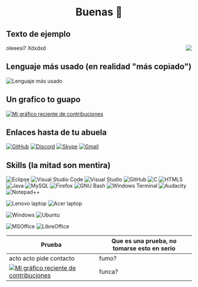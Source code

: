 <!--
**rubnium/rubnium** is a ✨ _special_ ✨ repository because its `README.md` (this file) appears on your GitHub profile.

Here are some ideas to get you started:

- 🔭 I’m currently working on ...
- 🌱 I’m currently learning ...
- 👯 I’m looking to collaborate on ...
- 🤔 I’m looking for help with ...
- 💬 Ask me about ...
- 📫 How to reach me: ...
- 😄 Pronouns: ...
- ⚡ Fun fact: ...
-->
<!--https://github.com/alexandresanlim/Badges4-README.md-Profile-->


<h1 align="center"> Buenas 👋<br/> </h1> 

## Texto de ejemplo
oleee<img style="float: right;" src="https://www.uclm.es/images/logos/Logo_uclm.png">si?
Xdxdxd

## Lenguaje más usado (en realidad "más copiado")
![Lenguaje más usado](https://github-readme-stats.vercel.app/api/top-langs/?username=rubnium)


## Un grafico to guapo
[![Mi gráfico reciente de contribuciones](https://activity-graph.herokuapp.com/graph?username=rubnium&theme=github)](https://github.com/ashutosh00710/github-readme-activity-graph)



## Enlaces hasta de tu abuela
[![GitHub](https://img.shields.io/badge/GitHub-000000?style=for-the-badge&logo=GitHub&logoColor=white)](https://github.com/rubnium)
[![Discord](https://img.shields.io/badge/Discord-5865F2?style=for-the-badge&logo=discord&logoColor=white)](https://discordapp.com/users/429205473380663297)
[![Skype](https://img.shields.io/badge/Skype-00AFF0?style=for-the-badge&logo=skype&logoColor=white)](https://join.skype.com/invite/jGqfylKvupsS)
[![Gmail](https://img.shields.io/badge/Gmail-D14836?style=for-the-badge&logo=gmail&logoColor=white)](mailto:rubengomezvillegas@gmail.com)




## Skills (la mitad son mentira)
![Eclipse](https://img.shields.io/badge/Eclipse-FE7A16.svg?style=for-the-badge&logo=Eclipse&logoColor=white)
![Visual Studio Code](https://img.shields.io/badge/Visual%20Studio%20Code-0078d7.svg?style=for-the-badge&logo=visual-studio-code&logoColor=white)
![Visual Studio](https://img.shields.io/badge/Visual%20Studio-5C2D91.svg?style=for-the-badge&logo=visual-studio&logoColor=white)
![GitHub](https://img.shields.io/badge/github-%23121011.svg?style=for-the-badge&logo=github&logoColor=white)
![C](https://img.shields.io/badge/c-%2300599C.svg?style=for-the-badge&logo=c&logoColor=white)
![HTML5](https://img.shields.io/badge/html5-%23E34F26.svg?style=for-the-badge&logo=html5&logoColor=white)
![Java](https://img.shields.io/badge/java-%23ED8B00.svg?style=for-the-badge&logo=java&logoColor=white)
![MySQL](https://img.shields.io/badge/MySQL-005C84?style=for-the-badge&logo=mysql&logoColor=white)
![Firefox](https://img.shields.io/badge/Firefox_Browser-FF7139?style=for-the-badge&logo=Firefox-Browser&logoColor=white)
![GNU Bash](https://img.shields.io/badge/GNU%20Bash-4EAA25?style=for-the-badge&logo=GNU%20Bash&logoColor=white)
![Windows Terminal](https://img.shields.io/badge/windows%20terminal-4D4D4D?style=for-the-badge&logo=windows%20terminal&logoColor=white)
![Audacity](https://img.shields.io/badge/Audacity-0000CC?style=for-the-badge&logo=audacity&logoColor=white)
![Notepad++](https://img.shields.io/badge/Notepad++-90E59A.svg?style=for-the-badge&logo=notepad%2B%2B&logoColor=black)

![Lenovo laptop](https://img.shields.io/badge/lenovo%20laptop-E2231A?style=for-the-badge&logo=lenovo&logoColor=white)
![Acer laptop](https://img.shields.io/badge/acer%20laptop-83B81A?style=for-the-badge&logo=acer&logoColor=white)


![Windows](https://img.shields.io/badge/Windows-0078D6?style=for-the-badge&logo=windows&logoColor=white)
![Ubuntu](https://img.shields.io/badge/Ubuntu-E95420?style=for-the-badge&logo=ubuntu&logoColor=white)

![MSOffice](https://img.shields.io/badge/Microsoft_Office-D83B01?style=for-the-badge&logo=microsoft-office&logoColor=white)
![LibreOffice](https://img.shields.io/badge/LibreOffice-18A303?style=for-the-badge&logo=LibreOffice&logoColor=white)



| Prueba                                                                                                                                                                              | Que es una prueba, no tomarse esto en serio                                                                          |
| ----------------------------------------------------------------------------------------------------------------------------------------------------------------------------------- | -------------------------------------------------------------------------------------------------------------------- |
| acto acto pide contacto                                                                                                                                                             | fumo?                                                                                                                |
| [![Mi gráfico reciente de contribuciones](https://activity-graph.herokuapp.com/graph?username=rubnium&theme=github)](https://github.com/ashutosh00710/github-readme-activity-graph) | funca?                                                                                                               |

